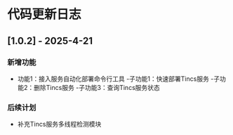 
# 代码更新日志

## [1.0.2] - 2025-4-21

### 新增功能

- 功能1：接入服务自动化部署命令行工具
  -子功能1：快速部署Tincs服务
  -子功能2：删除Tincs服务
  -子功能3：查询Tincs服务状态 
### 后续计划
- 补充Tincs服务多线程检测模块

  

